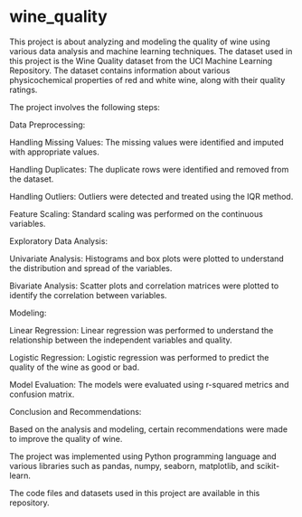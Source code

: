 # wine_quality

This project is about analyzing and modeling the quality of wine using various data analysis and machine learning techniques. The dataset used in this project is the Wine Quality dataset from the UCI Machine Learning Repository. The dataset contains information about various physicochemical properties of red and white wine, along with their quality ratings.

The project involves the following steps:

Data Preprocessing:

Handling Missing Values: The missing values were identified and imputed with appropriate values.

Handling Duplicates: The duplicate rows were identified and removed from the dataset.

Handling Outliers: Outliers were detected and treated using the IQR method.

Feature Scaling: Standard scaling was performed on the continuous variables.

Exploratory Data Analysis:

Univariate Analysis: Histograms and box plots were plotted to understand the distribution and spread of the variables.

Bivariate Analysis: Scatter plots and correlation matrices were plotted to identify the correlation between variables.

Modeling:

Linear Regression: Linear regression was performed to understand the relationship between the independent variables and quality.

Logistic Regression: Logistic regression was performed to predict the quality of the wine as good or bad.

Model Evaluation: The models were evaluated using r-squared metrics and confusion matrix.

Conclusion and Recommendations:

Based on the analysis and modeling, certain recommendations were made to improve the quality of wine.

The project was implemented using Python programming language and various libraries such as pandas, numpy, seaborn, matplotlib, and scikit-learn.

The code files and datasets used in this project are available in this repository.
